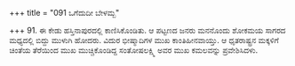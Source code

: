 +++
title = "091 ಒಗೆದುದೀ ಬೇಳಮ್ಬ"

+++
91. ಈ ಕೇಡು ಹಸ್ತಿನಾಪುರದಲ್ಲಿ ಕಾಣಿಸಿಕೊಂಡಿತು. ಆ ಪಟ್ಟಣದ ಜನರು ಮನನೊಂದು ಶೋಕಮಯ ಸಾಗರದ ಮಧ್ಯದಲ್ಲಿ ಬಿದ್ದು ಮುಳುಗಿ ಹೋದರು. ವಿದುರ ಭೀಷ್ಮಾದಿಗಳ ಮುಖ ಕಾಂತಿಹೀನವಾಯ್ತು. ಆ ಧೃತರಾಷ್ಟ್ರನ ಮಕ್ಕಳಿಗೆ ಚಿಂತೆಯ ತೆರೆಯಿಂದ ಮುಖ ಮುಚ್ಚಿಕೊಂಡಿದ್ದ ಸಂತೋಷಲಕ್ಷ್ಮಿ ಅವರ ಮುಖ ಕಮಲವನ್ನು ಪ್ರವೇಶಿಸಿದಳು.